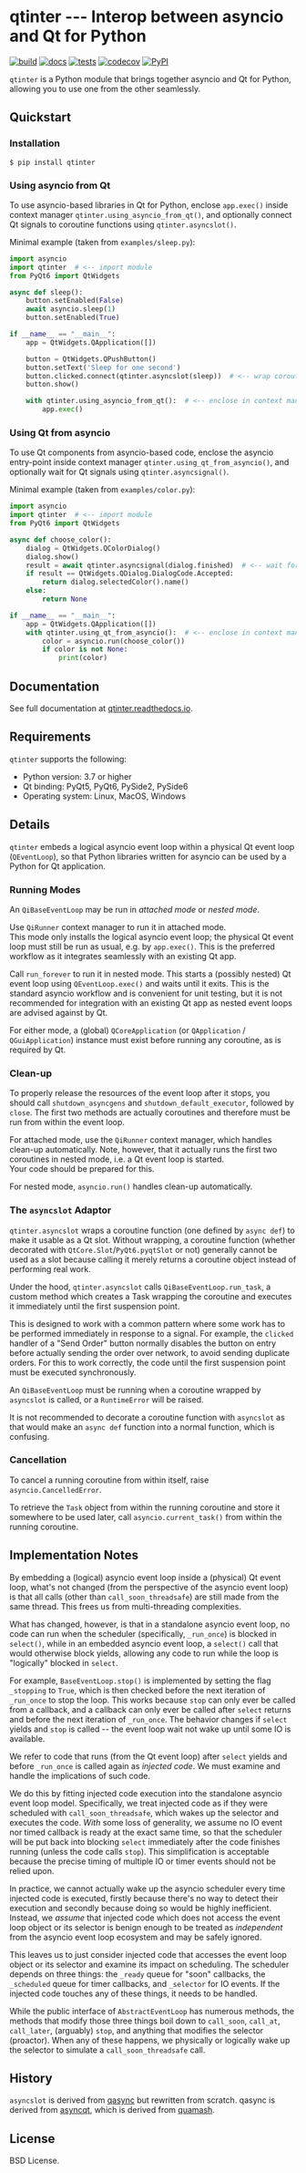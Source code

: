 # qtinter --- Interop between asyncio and Qt for Python

[![build](https://github.com/fancidev/qtinter/actions/workflows/build.yml/badge.svg)](https://github.com/fancidev/qtinter/actions/workflows/build.yml)
[![docs](https://readthedocs.org/projects/qtinter/badge/?version=latest)](https://qtinter.readthedocs.io/en/latest/?badge=latest)
[![tests](https://github.com/fancidev/qtinter/actions/workflows/tests.yml/badge.svg)](https://github.com/fancidev/qtinter/actions/workflows/tests.yml)
[![codecov](https://codecov.io/gh/fancidev/qtinter/branch/master/graph/badge.svg?token=JZ5ON6CHKA)](https://codecov.io/gh/fancidev/qtinter)
[![PyPI](https://img.shields.io/pypi/v/qtinter)](https://pypi.org/project/qtinter/)

`qtinter` is a Python module that brings together asyncio and Qt
for Python, allowing you to use one from the other seamlessly.

## Quickstart

### Installation

```commandline
$ pip install qtinter
```

### Using asyncio from Qt

To use asyncio-based libraries in Qt for Python, enclose `app.exec()`
inside context manager `qtinter.using_asyncio_from_qt()`, and optionally
connect Qt signals to coroutine functions using `qtinter.asyncslot()`.

Minimal example (taken from `examples/sleep.py`):

```Python
import asyncio
import qtinter  # <-- import module
from PyQt6 import QtWidgets

async def sleep():
    button.setEnabled(False)
    await asyncio.sleep(1)
    button.setEnabled(True)

if __name__ == "__main__":
    app = QtWidgets.QApplication([])

    button = QtWidgets.QPushButton()
    button.setText('Sleep for one second')
    button.clicked.connect(qtinter.asyncslot(sleep))  # <-- wrap coroutine function
    button.show()

    with qtinter.using_asyncio_from_qt():  # <-- enclose in context manager
        app.exec()
```

### Using Qt from asyncio

To use Qt components from asyncio-based code, enclose the asyncio
entry-point inside context manager `qtinter.using_qt_from_asyncio()`,
and optionally wait for Qt signals using `qtinter.asyncsignal()`.

Minimal example (taken from `examples/color.py`):

```Python
import asyncio
import qtinter  # <-- import module
from PyQt6 import QtWidgets

async def choose_color():
    dialog = QtWidgets.QColorDialog()
    dialog.show()
    result = await qtinter.asyncsignal(dialog.finished)  # <-- wait for signal
    if result == QtWidgets.QDialog.DialogCode.Accepted:
        return dialog.selectedColor().name()
    else:
        return None

if __name__ == "__main__":
    app = QtWidgets.QApplication([])
    with qtinter.using_qt_from_asyncio():  # <-- enclose in context manager
        color = asyncio.run(choose_color())
        if color is not None:
            print(color)
```

## Documentation

See full documentation at [qtinter.readthedocs.io](https://qtinter.readthedocs.io).


## Requirements

`qtinter` supports the following:

- Python version: 3.7 or higher
- Qt binding: PyQt5, PyQt6, PySide2, PySide6
- Operating system: Linux, MacOS, Windows


## Details

`qtinter` embeds a logical asyncio event loop
within a physical Qt event loop (`QEventLoop`), so that Python libraries 
written for asyncio can be used by a Python for Qt application.

### Running Modes

An `QiBaseEventLoop` may be run in _attached mode_ or _nested mode_.

Use `QiRunner` context manager to run it in attached mode.  
This mode only installs the logical asyncio event loop; the physical Qt 
event loop must still be run as usual, e.g. by `app.exec()`.  This is the 
preferred workflow as it integrates seamlessly with an existing Qt app.

Call `run_forever` to run it in nested mode.  This starts 
a (possibly nested) Qt event loop using `QEventLoop.exec()` and waits until 
it exits.  This is the standard asyncio workflow and is convenient for 
unit testing, but it is not recommended for integration with an existing Qt 
app as nested event loops are advised against by Qt.

For either mode, a (global) `QCoreApplication` (or `QApplication` /
`QGuiApplication`) instance must exist before running any coroutine,
as is required by Qt.

### Clean-up

To properly release the resources of the event loop after it stops, you 
should call `shutdown_asyncgens` and `shutdown_default_executor`, followed
by `close`.  The first two methods are actually coroutines and therefore
must be run from within the event loop.

For attached mode, use the `QiRunner` context manager, 
which handles clean-up automatically.  Note, however, that it actually runs 
the first two coroutines in nested mode, i.e. a Qt event loop is started.  
Your code should be prepared for this.

For nested mode, `asyncio.run()` handles clean-up automatically.


### The `asyncslot` Adaptor

`qtinter.asyncslot` wraps a coroutine function (one defined by `async def`)
to make it usable as a Qt slot.  Without wrapping, a coroutine function
(whether decorated with `QtCore.Slot`/`PyQt6.pyqtSlot` or not)
generally cannot be used as a slot because calling it merely returns a 
coroutine object instead of performing real work.

Under the hood, `qtinter.asyncslot` calls `QiBaseEventLoop.run_task`,
a custom method which creates a Task wrapping the coroutine and executes
it immediately until the first suspension point.

This is designed to work with a common pattern where some work has to be
performed immediately in response to a signal.  For example, the `clicked`
handler of a "Send Order" button normally disables the button on entry
before actually sending the order over network, to avoid sending duplicate
orders.  For this to work correctly, the code until the first suspension 
point must be executed synchronously.

An `QiBaseEventLoop` must be running when a coroutine wrapped by 
`asyncslot` is called, or a `RuntimeError` will be raised.

It is not recommended to decorate a coroutine function with `asyncslot`
as that would make an `async def` function into a normal function, which
is confusing.


### Cancellation

To cancel a running coroutine from within itself, raise 
`asyncio.CancelledError`.

To retrieve the `Task` object from within the running coroutine and store
it somewhere to be used later, call `asyncio.current_task()` from within
the running coroutine.


## Implementation Notes

By embedding a (logical) asyncio event loop inside a (physical) Qt event 
loop, what's not changed (from the perspective of the asyncio event loop) is 
that all calls (other than `call_soon_threadsafe`) are still made from the 
same thread.  This frees us from multi-threading complexities.

What has changed, however, is that in a standalone asyncio event loop, no 
code can run when the scheduler (specifically, `_run_once`) is blocked in 
`select()`, while in an embedded asyncio event loop, a `select()` call 
that would otherwise block yields, allowing any code to run while the loop 
is "logically" blocked in `select`.

For example, `BaseEventLoop.stop()` is implemented by setting the flag 
`_stopping` to `True`, which is then checked before the next iteration of
`_run_once` to stop the loop.  This works because `stop` can only ever be
called from a callback, and a callback can only ever be called after
`select` returns and before the next iteration of `_run_once`.  The behavior 
changes if `select` yields and `stop` is called -- the event loop wait not 
wake up until some IO is available.

We refer to code that runs (from the Qt event loop) after `select` yields 
and before `_run_once` is called again as _injected code_.  We must 
examine and handle the implications of such code.

We do this by fitting injected code execution into the standalone asyncio
event loop model.  Specifically, we treat injected code as if they were 
scheduled with `call_soon_threadsafe`, which wakes up the selector and
executes the code.  _With_ some loss of generality, we assume no IO event
nor timed callback is ready at the exact same time, so that the scheduler 
will be put back into blocking `select` immediately after the code finishes 
running (unless the code calls `stop`).  This simplification is acceptable
because the precise timing of multiple IO or timer events should not be 
relied upon.

In practice, we cannot actually wake up the asyncio scheduler every time 
injected code is executed, firstly because there's no way to detect their
execution and secondly because doing so would be highly inefficient.
Instead, we _assume_ that injected code which does not access the event loop
object or its selector is benign enough to be treated as _independent_
from the asyncio event loop ecosystem and may be safely ignored.

This leaves us to just consider injected code that accesses the event loop 
object or its selector and examine its impact on scheduling.  The scheduler
depends on three things:  the `_ready` queue for "soon" callbacks, the 
`_scheduled` queue for timer callbacks, and `_selector` for IO events.
If the injected code touches any of these things, it needs to be handled.

While the public interface of `AbstractEventLoop` has numerous methods, the 
methods that modify those three things boil down to `call_soon`, `call_at`, 
`call_later`, (arguably) `stop`, and anything that modifies the selector 
(proactor).  When any of these happens, we physically or logically wake up 
the selector to simulate a `call_soon_threadsafe` call.


## History

`asyncslot` is derived from
[qasync](https://github.com/CabbageDevelopment/qasync) but rewritten from 
scratch.  qasync is derived from 
[asyncqt](https://github.com/gmarull/asyncqt), which is derived from
[quamash](https://github.com/harvimt/quamash).


## License

BSD License.

